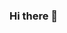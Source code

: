 ### Hi there 👋

<!--
**Mulyana10119307/Mulyana10119307** is a ✨ _special_ ✨ repository because its `README.md` (this file) appears on your GitHub profile.

### Github Statistic
<p align="left">
<a href="https://github.com/mulyana10119307">
  <img height="180em" src="https://github-readme-stats-eight-theta.vercel.app/api?username=mulyana10119307&show_icons=true&theme=algolia&include_all_commits=true&count_private=true"/>
  <img height="180em" src="https://github-readme-stats-eight-theta.vercel.app/api/top-langs/?username=mulyana10119307&layout=compact&langs_count=8&theme=algolia"/>
</a>
</p>
